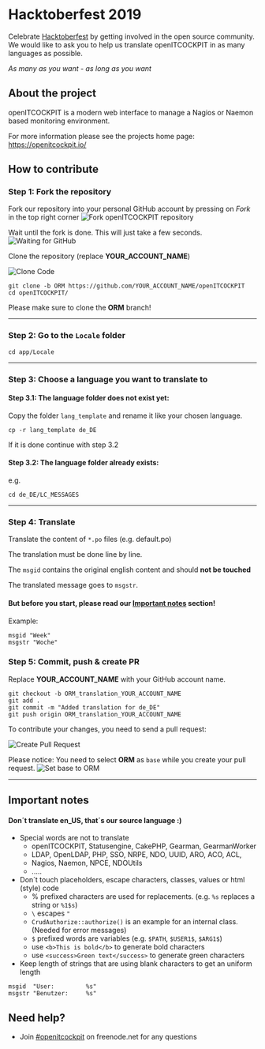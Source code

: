 Hacktoberfest 2019
========================

Celebrate [Hacktoberfest](https://hacktoberfest.digitalocean.com/) by getting involved in the open source community.
We would like to ask you to help us translate openITCOCKPIT in as many languages as possible.

*As many as you want* - *as long as you want*

## About the project
openITCOCKPIT is a modern web interface to manage a Nagios or Naemon based monitoring environment.

For more information please see the projects home page: https://openitcockpit.io/


## How to contribute

### Step 1: Fork the repository

Fork our repository into your personal GitHub account by pressing on _Fork_ in the top right corner
![Fork openITCOCKPIT repository](https://openitcockpit.io/hacktoberfest/2019/fork.png)

Wait until the fork is done. This will just take a few seconds.
![Waiting for GitHub](https://openitcockpit.io/hacktoberfest/2019/waiting.png)

Clone the repository (replace **YOUR\_ACCOUNT\_NAME**)

![Clone Code](https://openitcockpit.io/hacktoberfest/2019/clone.png)

```
git clone -b ORM https://github.com/YOUR_ACCOUNT_NAME/openITCOCKPIT
cd openITCOCKPIT/
```

Please make sure to clone the **ORM** branch!

---

### Step 2: Go to the `Locale` folder

```
cd app/Locale
```

---

### Step 3: Choose a language you want to translate to

#### Step 3.1: The language folder does not exist yet:

Copy the folder `lang_template` and rename it like your chosen language.

```
cp -r lang_template de_DE
```

If it is done continue with step 3.2

#### Step 3.2: The language folder already exists:
e.g.

```
cd de_DE/LC_MESSAGES
```

---

### Step 4: Translate

Translate the content of `*.po` files (e.g. default.po)

The translation must be done line by line.

The `msgid` contains the original english content and should **not be touched**

The translated message goes to `msgstr`.

#### But before you start, please read our [Important notes](#important-notes) section!

Example:

```
msgid "Week"
msgstr "Woche"
```

### Step 5: Commit, push & create PR

Replace **YOUR\_ACCOUNT\_NAME** with your GitHub account name.

```
git checkout -b ORM_translation_YOUR_ACCOUNT_NAME
git add .
git commit -m "Added translation for de_DE"
git push origin ORM_translation_YOUR_ACCOUNT_NAME
```

To contribute your changes, you need to send a pull request:

![Create Pull Request](https://openitcockpit.io/hacktoberfest/2019/pull_request.png)

Please notice: You need to select **ORM** as `base` while you create your pull request.
![Set base to ORM](https://openitcockpit.io/hacktoberfest/2019/use_ORM_branch.png)

---

## Important notes

#### Don´t translate en_US, that´s our source language :)

- Special words are not to translate
	- openITCOCKPIT, Statusengine, CakePHP, Gearman, GearmanWorker
	- LDAP, OpenLDAP, PHP, SSO, NRPE, NDO, UUID, ARO, ACO, ACL,
	- Nagios, Naemon, NPCE, NDOUtils
	- .....
- Don´t touch placeholders, escape characters, classes, values or html (style) code
	- % prefixed characters are used for replacements. (e.g. `%s` replaces a string or `%1$s`)
	- `\` escapes `"`
	- `CrudAuthorize::authorize()` is an example for an internal class. (Needed for error messages)
	- `$` prefixed words are variables (e.g. `$PATH`, `$USER1$`, `$ARG1$`)
	- use `<b>This is bold</b>` to generate bold characters
	- use `<success>Green text</success>` to generate green characters
- Keep length of strings that are using blank characters to get an uniform length

```
msgid  "User:         %s"
msgstr "Benutzer:     %s"
```

## Need help?
* Join [#openitcockpit](http://webchat.freenode.net/?channels=openitcockpit) on freenode.net for any questions